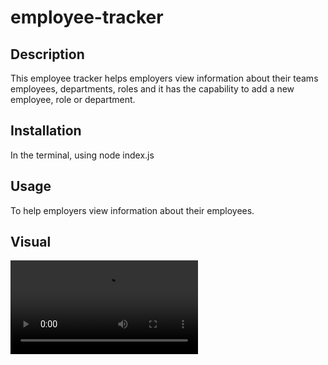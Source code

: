 # employee-tracker
  ## Description
   This employee tracker helps employers view information about their teams employees, departments, roles and it has the capability to add a new employee, role or department.

  ## Installation
  In the terminal, using node index.js

  ## Usage
  To help employers view information about their employees.

  ## Visual
 ![](./db/MYSQL%20vid.mp4)
